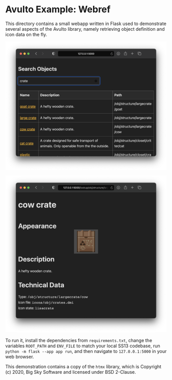 # Avulto Example: Webref

This directory contains a small webapp written in Flask used to demonstrate
several aspects of the Avulto library, namely retrieving object definition and
icon data on the fly.

![](docs/webref1.png)

![](docs/webref2.png)

To run it, install the dependencies from `requirements.txt`, change the
variables `ROOT_PATH` and `ENV_FILE` to match your local SS13 codebase, run
`python -m flask --app app run`, and then navigate to `127.0.0.1:5000` in your
web browser.

This demonstration contains a copy of the `htmx` library, which is Copyright (c)
2020, Big Sky Software and licensed under BSD 2-Clause.